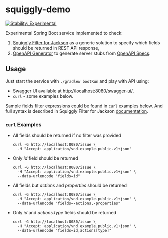 # squiggly-demo

[![Stability: Experimental](https://masterminds.github.io/stability/experimental.svg)](https://masterminds.github.io/stability/experimental.html)

Experimental Spring Boot service implemented to check:

1. [Squiggly Filter for Jackson](https://github.com/bohnman/squiggly) as a generic solution to specify which
   fields should be returned in REST API response,
2. [OpenAPI Generator](https://github.com/OpenAPITools/openapi-generator) to generate server stubs from
   [OpenAPI Specs](https://github.com/OAI/OpenAPI-Specification).

## Usage

Just start the service with `./gradlew bootRun` and play with API using:

* Swagger UI available at [http://localhost:8080/swagger-ui/](http://localhost:8080/swagger-ui/),
* `curl` - some examples below.

Sample fields filter expressions could be found in `curl` examples below. And full syntax is described in 
Squiggly Filter for Jackson [documentation](https://github.com/bohnman/squiggly/blob/master/README.md#general-usage).

### `curl` Examples

* All fields should be returned if no filter was provided
  ```
  curl -G http://localhost:8080/issue \
    -H "Accept: application/vnd.example.public.v1+json"
  ```
* Only _id_ field should be returned
  ```
  curl -G http://localhost:8080/issue \
    -H "Accept: application/vnd.example.public.v1+json" \
    --data-urlencode "fields=id"
  ```
* All fields but _actions_ and _properties_ should be returned
  ```
  curl -G http://localhost:8080/issue \
    -H "Accept: application/vnd.example.public.v1+json" \
    --data-urlencode "fields=-actions,-properties"
  ```
* Only _id_ and _actions.type_ fields should be returned
  ```
  curl -G http://localhost:8080/issue \
    -H "Accept: application/vnd.example.public.v1+json" \
    --data-urlencode "fields=id,actions[type]"
  ```